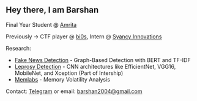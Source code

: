 ## Hey there, I am Barshan

Final Year Student @ [Amrita](https://www.amrita.edu/)

Previously -> CTF player @ [bi0s](https://bi0s.in), Intern @ [Syancy Innovations](https://www.syancy.com/)

Research:
- [Fake News Detection](https://barshan.is-a.dev/posts/2025-06-12-fake-news-detection/) - Graph-Based Detection with BERT and TF-IDF
- [Leprosy Detection](https://barshan.is-a.dev/posts/2024-6-21-leprosy-detection/) - CNN architectures like EfficientNet, VGG16, MobileNet, and Xception (Part of Intership)
- [Memlabs](https://github.com/blueee04/Memlabs) - Memory Volatility Analysis

Contact: [Telegram](https://t.me/@b1u33_04) or email: [barshan2004@gmail.com](mailto:barshan2004@gmail.com)
